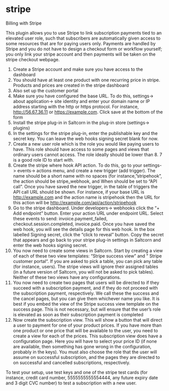# stripe

Billing with Stripe

This plugin allows you to use Stripe to link subscription payments tied to an elevated user role, such that subscribers are automatically given access to some resources that are for paying users only. Payments are handled by Stripe and you do not have to design a checkout form or workflow yourself; you only link your stripe account and then payments will be taken on the stripe checkout webpage.

1. Create a Stripe account and make sure you have access to the dashboard
2. You should have at least one product with one recurring price in stripe. Products and prices are created in the stripe dashboard
3. Also set up the customer portal
4. Make sure you have configured the base URL. To do this, settings-> about application-> site identity and enter your domain name or IP address starting with the http or https protocol. For instance, http://56.67.36.11 or https://example.com. Click save at the bottom of the form
5. Install the stripe plug-in in Saltcorn in the plug-in store (settings-> plugins)
6. In the settings for the stripe plug-in, enter the publishable key and the secret key. You can leave the web hooks signing secret blank for now.
7. Create a new user role which is the role you would like paying users to have. This role should have access to some pages and views that ordinary users cannot access. The role ideally should be lower than 8. 7 is a good role ID to start with.
8. Create the stripe where hook API action. To do this, go to your settings-> events-> actions menu, and create a new trigger (add trigger). The name should be a short name with no spaces (for instance,”stripehook”, the action should be stripe_webhook, and When should be set to “API call”. Once you have saved the new trigger, in the table of triggers the API call URL should be shown. For instance, if your base URL is http://example.com and the action name is stripehook then the URL for this action will be http://example.com/api/action/stripehook
9. Go to the stripe dashboard. Under developers-> webhooks click the “+ Add endpoint” button. Enter your action URL under endpoint URL. Select these events to send: invoice.payment_failed, checkout.session.completed, invoice.paid. Once you have saved the web hook, you will see the details page for this web hook. In the box labelled Signing secret, click the “click to reveal” button. Copy the secret that appears and go back to your stripe plug-in settings in Saltcorn and enter the web hooks signing secret.
10. You now need to create some views in Saltcorn. Start by creating a view of each of these two view templates: “Stripe success view” and ” Stripe customer portal“. If you are asked to pick a table, you can pick any table (for instance, users). The stripe views will ignore their assigned tables (in a future version of Saltcorn, you will not be asked to pick tables). Neither of these two views have any configurations.
11. You now need to create two pages that users will be directed to if they succeed with a subscription payment, and if they do not proceed with the subscription payment, respectively. We call these the success and the cancel pages, but you can give them whichever name you like. It is best if you embed the view of the Stripe success view template on the success page. This is not necessary, but will ensure that the user’s role is elevated as soon as their subscription payment is completed
12. Now create the subscription view. This will show a button that will direct a user to payment for one of your product prices. If you have more than one product or one price that will be available to the user, you need to create a view for each of the prices. This subscription view does have a configuration page. Here you will have to select your price ID (if none are available, then something has gone wrong in the configuration, probably in the keys). You must also choose the role that the user will assume on successful subscription, and the pages they are directed to on successful and cancelled subscriptions, respectively.

To test your setup, use test keys and one of the stripe test cards (for instance, credit card number, 5555555555554444, any future expiry date and 3 digit CVC number) to test a subscription with a new user.
